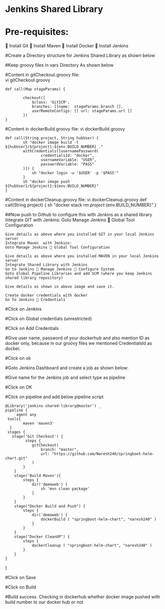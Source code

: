 # Jenkins Shared Library

Pre-requisites:
==============
		Install Git
		Install Maven
		Install Docker
		Install Jenkins

#Create a Directory structure for Jenkins Shared Library as shown below
 
#Keep groovy files in vars Directory
As shown below
 
#Content in gitCheckout.groovy file:	
	vi gitCheckout.groovy

	def call(Map stageParams) {

    		checkout([
        		$class: 'GitSCM',
        		branches: [[name:  stageParams.branch ]],
        		userRemoteConfigs: [[ url: stageParams.url ]]
    		])
  	}

#Content in dockerBuild.groovy file:
	vi dockerBuild.groovy

	def call(String project, String hubUser) {
    		sh "docker image build -t ${hubUser}/${project}:${env.BUILD_NUMBER} ."
    		withCredentials([usernamePassword(
            		credentialsId: "docker",
            		usernameVariable: "USER",
            		passwordVariable: "PASS"
    		)]) {
        		sh "docker login -u '$USER' -p '$PASS'"
    	   	}
    		sh "docker image push ${hubUser}/${project}:${env.BUILD_NUMBER}"
	}

#Content in dockerCleanup.groovy file:
	vi dockerCleanup.groovy
	def call(String project) {
    		sh "docker stack rm ${project}:${env.BUILD_NUMBER}"
	}

##Now push to Github to configure this with Jenkins as a shared library
	Integrate GIT with Jenkins:
	Goto Manage Jenkins  Global Tool Configuration
 
	Give details as above where you installed GIT in your local Jenkins server
	Integrate Maven  with Jenkins:
	Goto Manage Jenkins  Global Tool Configuration
 
	Give details as above where you installed MAVEN in your local Jenkins server
	Integrate Shared Library with Jenkins
	Go to Jenkins  Manage Jenkins  Configure System
	Goto Global Pipeline Libraries and add SCM (where you keep Jenkins shared library repository)
 
	Give details as shown in above image and save it.

	Create docker credentials with docker 
	Go to Jenkins  Credentials 
 
#Click on Jenkins
 
#Click on Global credentials (unrestricted)
 
#Click on Add Credentials
 
#Give user name, password of your dockerhub and also mention ID as docker only, because in our groovy files we mentioned CredentialsId as docker.

#Click on ok

#Goto Jenkins Dashboard and create a job as shown below:
 
#Give name for the Jenkins job and select type as pipeline

#Click on OK
 
#Click on pipeline and add below pipeline script

    @Library('jenkins-shared-library@master') _
	pipeline {
     	 agent any
   	 tools{ 
       		maven 'maven3'
   	  }
   	 stages {
  	   stage('Git Checkout') {
             steps {
                gitCheckout(
                    branch: "master",
                    url: "https://github.com/Naresh240/springboot-helm-chart.git"
                )
            }
        }
        stage('Build Maven'){
    		steps {
        		dir('demoweb') {
        			sh 'mvn clean package'
        		}
    		}
	    }
	    stage("Docker Build and Push") {
	        steps {
	            dir('demoweb') {
	                dockerBuild ( "springboot-helm-chart", "naresh240" )
	            }
	        }
	    }
	    stage("Docker CleanUP") {
	        steps {
	            dockerCleanup ( "springboot-helm-chart", "naresh240" )
	        }
	    }
    }
}



#Click on Save
 
#Click on Build
 
#Build success.
	Checking in dockerhub whether docker image pushed with build number to our docker hub or not
 


